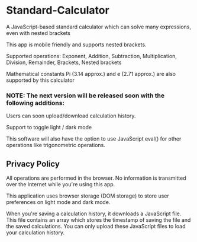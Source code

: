 # Standard-Calculator
A JavaScript-based standard calculator which can solve many expressions, even with nested brackets

This app is mobile friendly and supports nested brackets.

Supported operations: Exponent, Addition, Subtraction, Multiplication, Division, Remainder, Brackets, Nested brackets

Mathematical constants Pi (3.14 approx.) and e (2.71 approx.) are also supported by this calculator

### NOTE: The next version will be released soon with the following additions:

Users can soon upload/download calculation history.

Support to toggle light / dark mode

This software will also have the option to use JavaScript eval() for other operations like trigonometric operations.

## Privacy Policy

All operations are performed in the browser. No information is transmitted over the Internet while you're using this app.

This application uses browser storage (DOM storage) to store user preferences on light mode and dark mode.

When you're saving a calculation history, it downloads a JavaScript file. This file contains an array which stores the timestamp of saving the file and the saved calculations. You can only upload these JavaScript files to load your calculation history.
